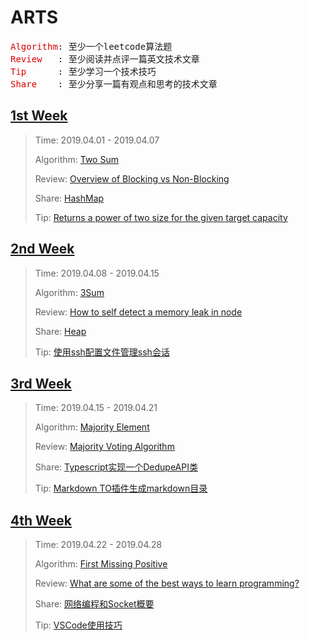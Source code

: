 # ARTS

<pre>
<font color="#dd0000">Algorithm</font>: 至少一个leetcode算法题
<font color="#dd0000">Review   </font>: 至少阅读并点评一篇英文技术文章
<font color="#dd0000">Tip      </font>: 至少学习一个技术技巧
<font color="#dd0000">Share    </font>: 至少分享一篇有观点和思考的技术文章
</pre>

## [1st Week](./docs/1st-week/1st-week.md)

>Time: 2019.04.01 - 2019.04.07
>
>Algorithm: [Two Sum](./docs/1st-week/1st-week.md#algorithm)
>
>Review: [Overview of Blocking vs Non-Blocking](./docs/1st-week/1st-week.md#review)
>
>Share: [HashMap](./docs/1st-week/1st-week.md#share)
>
>Tip: [Returns a power of two size for the given target capacity](./docs/1st-week/1st-week.md#tip)


## [2nd Week](./docs/2nd-week/2nd-week.md)

> Time: 2019.04.08 - 2019.04.15
>
> Algorithm: [3Sum](./docs/2nd-week/2nd-week.md#algorithm)
>  
> Review: [How to self detect a memory leak in node](./docs/2nd-week/2nd-week.md#Review)
> 
> Share: [Heap](./docs/2nd-week/2nd-week.md#Share)
> 
> Tip: [使用ssh配置文件管理ssh会话](./docs/2nd-week/2nd-week.md#Tip)

## [3rd Week](./docs/3rd-week/3rd-week.md)

> Time: 2019.04.15 - 2019.04.21
>
> Algorithm: [Majority Element](./docs/3rd-week/3rd-week.md#algorithm)
>  
> Review: [Majority Voting Algorithm](./docs/3rd-week/3rd-week.md#Review)
> 
> Share: [Typescript实现一个DedupeAPI类](./docs/3rd-week/3rd-week.md#Share)
> 
> Tip: [Markdown TO插件生成markdown目录](./docs/3rd-week/3rd-week.md#Tip)

## [4th Week](./docs/4th-week/4th-week.md)

> Time: 2019.04.22 - 2019.04.28
>
> Algorithm: [First Missing Positive](./docs/4th-week/4th-week.md#algorithm)
>  
> Review: [What are some of the best ways to learn programming?](./docs/4th-week/4th-week.md#review)
> 
> Share: [网络编程和Socket概要](./docs/4th-week/4th-week.md#share)
> 
> Tip: [VSCode使用技巧](./docs/4th-week/4th-week.md#tip)